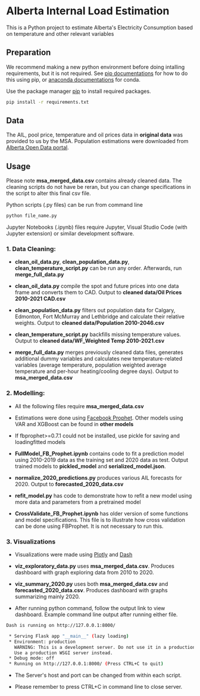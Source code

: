 # Alberta Internal Load Estimation

This is a Python project to estimate Alberta's Electricity Consumption based on temperature and other relevant variables

## Preparation

We recommend making a new python environment before doing intalling requirements, but it is not required. See [pip documentations](https://packaging.python.org/guides/installing-using-pip-and-virtual-environments/) for how to do this using pip, or [anaconda documentations](https://conda.io/projects/conda/en/latest/user-guide/tasks/manage-environments.html#activating-an-environment) for conda.

Use the package manager [pip](https://pip.pypa.io/en/stable/) to install required packages.

```bash
pip install -r requirements.txt
```

## Data

The AIL, pool price, temperature and oil prices data in **original data** was provided to us by the MSA. Population estimations were downloaded from [Alberta Open Data portal](https://open.alberta.ca/opendata/alberta-population-projections-2020-2046-alberta-census-divisions-and-economic-regions-data-tables).

## Usage

Please note **msa_merged_data.csv** contains already cleaned data. The cleaning scripts do not have be reran, but you can change specifications in the script to alter this final csv file.

Python scripts (.py files) can be run from command line

```bash
python file_name.py
```

Jupyter Notebooks (.ipynb) files require Jupyter, Visual Studio Code (with Jupyter extension) or similar development software.

### 1. Data Cleaning:

- **clean_oil_data.py**, **clean_population_data.py**, **clean_temperature_script.py** can be run any order. Afterwards, run **merge_full_data.py**

- **clean_oil_data.py** compile the spot and future prices into one data frame and converts them to CAD. Output to **cleaned data/Oil Prices 2010-2021 CAD.csv**

- **clean_population_data.py** filters out population data for Calgary, Edmonton, Fort McMurray and Lethbridge and calculate their relative weights. Output to **cleaned data/Population 2010-2046.csv**

- **clean_temperature_script.py** backfills missing temperature values. Output to **cleaned data/WF_Weighted Temp 2010-2021.csv**

- **merge_full_data.py** merges previously cleaned data files, generates additional dummy variables and calculates new temperature-related variables (average temperature, population weighted average temperature and per-hour heating/cooling degree days). Output to **msa_merged_data.csv**

### 2. Modelling:

- All the following files require **msa_merged_data.csv**

- Estimations were done using [Facebook Prophet](https://facebook.github.io/prophet/docs/quick_start.html). Other models using VAR and XGBoost can be found in **other models**

- If fbprophet>=0.7.1 could not be installed, use pickle for saving and loadingfitted models

- **FullModel_FB_Prophet.ipynb** contains code to fit a prediction model using 2010-2019 data as the training set and 2020 data as test. Output trained models to **pickled_model** and **serialized_model.json**.

- **normalize_2020_predictions.py** produces various AIL forecasts for 2020. Output to **forecasted_2020_data.csv**

- **refit_model.py** has code to demonstrate how to refit a new model using more data and parameters from a pretrained model

- **CrossValidate_FB_Prophet.ipynb** has older version of some functions and model specifications. This file is to illustrate how cross validation can be done using FBProphet. It is not necessary to run this.

### 3. Visualizations

- Visualizations were made using [Plotly](https://facebook.github.io/prophet/docs/quick_start.html) and [Dash](https://plotly.com/dash/)

- **viz_exploratory_data.py** uses **msa_merged_data.csv**. Produces dashboard with graph exploring data from 2010 to 2020.

- **viz_summary_2020.py** uses both **msa_merged_data.csv** and **forecasted_2020_data.csv**. Produces dashboard with graphs summarizing mainly 2020.

- After running python command, follow the output link to view dashboard. Example command line output after running either file.

```bash
Dash is running on http://127.0.0.1:8000/

 * Serving Flask app "__main__" (lazy loading)
 * Environment: production
   WARNING: This is a development server. Do not use it in a production deployment.
   Use a production WSGI server instead.
 * Debug mode: off
 * Running on http://127.0.0.1:8000/ (Press CTRL+C to quit)
```

- The Server's host and port can be changed from within each script.

- Please remember to press CTRL+C in command line to close server.
